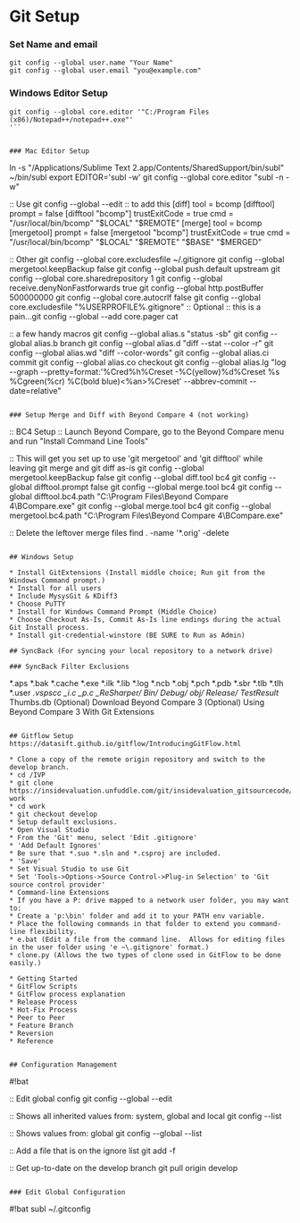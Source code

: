 Git Setup
======================

### Set Name and email ###
```
git config --global user.name "Your Name"
git config --global user.email "you@example.com"

```

### Windows Editor Setup
```
git config --global core.editor '"C:/Program Files (x86)/Notepad++/notepad++.exe"'
'``


### Mac Editor Setup
```
ln -s "/Applications/Sublime Text 2.app/Contents/SharedSupport/bin/subl" ~/bin/subl
export EDITOR='subl -w'
git config --global core.editor "subl -n -w"

::    Use
git config --global --edit
::    to add this
[diff]
    tool = bcomp
[difftool]
    prompt = false
[difftool "bcomp"]
    trustExitCode = true
    cmd = "/usr/local/bin/bcomp" "$LOCAL" "$REMOTE"
[merge]
    tool = bcomp
[mergetool]
    prompt = false
[mergetool "bcomp"]
    trustExitCode = true
    cmd = "/usr/local/bin/bcomp" "$LOCAL" "$REMOTE" "$BASE" "$MERGED"

:: Other
git config --global core.excludesfile ~/.gitignore
git config --global mergetool.keepBackup false
git config --global push.default upstream
git config --global core.sharedrepository 1
git config --global receive.denyNonFastforwards true
git config --global http.postBuffer 500000000
git config --global core.autocrlf false
git config --global core.excludesfile "%USERPROFILE%\.gitignore"
:: Optional
:: this is a pain...git config --global --add core.pager cat

:: a few handy macros
git config --global alias.s "status -sb"
git config --global alias.b branch
git config --global alias.d "diff --stat --color -r"
git config --global alias.wd "diff --color-words"
git config --global alias.ci commit
git config --global alias.co checkout
git config --global alias.lg "log --graph --pretty=format:'%Cred%h%Creset -%C(yellow)%d%Creset %s %Cgreen(%cr) %C(bold blue)<%an>%Creset' --abbrev-commit --date=relative"

```

### Setup Merge and Diff with Beyond Compare 4 (not working)

```
:: BC4 Setup
:: Launch Beyond Compare, go to the Beyond Compare menu and run "Install Command Line Tools"

::  This will get you set up to use 'git mergetool' and 'git difftool' while leaving git merge and git diff as-is
git config --global mergetool.keepBackup false
git config --global diff.tool bc4
git config --global difftool.prompt false
git config --global merge.tool bc4
git config --global difftool.bc4.path "C:\Program Files\Beyond Compare 4\BCompare.exe"
git config --global merge.tool bc4
git config --global mergetool.bc4.path "C:\Program Files\Beyond Compare 4\BCompare.exe"

:: Delete the leftover merge files
find . -name '*.orig' -delete

```

## Windows Setup

* Install GitExtensions (Install middle choice; Run git from the Windows Command prompt.)
* Install for all users
* Include MysysGit & KDiff3
* Choose PuTTY
* Install for Windows Command Prompt (Middle Choice)
* Choose Checkout As-Is, Commit As-Is line endings during the actual Git Install process.
* Install git-credential-winstore (BE SURE to Run as Admin)

## SyncBack (For syncing your local repository to a network drive)
 
### SyncBack Filter Exclusions
```
*.aps
*.bak
*.cache
*.exe
*.ilk
*.lib
*.log
*.ncb
*.obj
*.pch
*.pdb
*.sbr
*.tlb
*.tlh
*.user
*.vspscc
*_i.c
*_p.c
_ReSharper*/
Bin/
Debug/
obj/
Release*/
TestResult*
Thumbs.db
(Optional) Download Beyond Compare 3
(Optional) Using Beyond Compare 3 With Git Extensions
```

## Gitflow Setup
https://datasift.github.io/gitflow/IntroducingGitFlow.html

* Clone a copy of the remote origin repository and switch to the develop branch.
* cd /IVP
* git clone https://insidevaluation.unfuddle.com/git/insidevaluation_gitsourcecode/ work
* cd work
* git checkout develop
* Setup default exclusions.
* Open Visual Studio
* From the 'Git' menu, select 'Edit .gitignore'
* 'Add Default Ignores'
* Be sure that *.suo *.sln and *.csproj are included.
* 'Save'
* Set Visual Studio to use Git
* Set 'Tools->Options->Source Control->Plug-in Selection' to 'Git source control provider'
* Command-line Extensions
* If you have a P: drive mapped to a network user folder, you may want to:
* Create a 'p:\bin' folder and add it to your PATH env variable.
* Place the following commands in that folder to extend you command-line flexibility.
* e.bat (Edit a file from the command line.  Allows for editing files in the user folder using 'e ~\.gitignore' format.)
* clone.py (Allows the two types of clone used in GitFlow to be done easily.)

* Getting Started
* GitFlow Scripts
* GitFlow process explanation
* Release Process
* Hot-Fix Process
* Peer to Peer
* Feature Branch
* Reversion
* Reference


## Configuration Management

```
#!bat

:: Edit global config
git config --global --edit

:: Shows all inherited values from: system, global and local
git config --list

:: Shows values from: global
git config --global --list

:: Add a file that is on the ignore list 
git add -f <filename>

:: Get up-to-date on the develop branch
git pull origin develop

``` 

### Edit Global Configuration
```
#!bat
subl ~/.gitconfig
```

